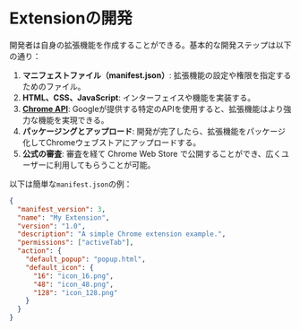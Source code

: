 # Extensionの開発

開発者は自身の拡張機能を作成することができる。基本的な開発ステップは以下の通り：

1. **マニフェストファイル（manifest.json）**: 拡張機能の設定や権限を指定するためのファイル。
2. **HTML、CSS、JavaScript**: インターフェイスや機能を実装する。
3. **[Chrome API](https://developer.chrome.com/docs/extensions/reference/api?hl=ja)**: Googleが提供する特定のAPIを使用すると、拡張機能はより強力な機能を実現できる。
4. **パッケージングとアップロード**: 開発が完了したら、拡張機能をパッケージ化してChromeウェブストアにアップロードする。
5. **公式の審査**: 審査を経て Chrome Web Store で公開することができ、広くユーザーに利用してもらうことが可能。

以下は簡単な`manifest.json`の例：

```json
{
  "manifest_version": 3,
  "name": "My Extension",
  "version": "1.0",
  "description": "A simple Chrome extension example.",
  "permissions": ["activeTab"],
  "action": {
    "default_popup": "popup.html",
    "default_icon": {
      "16": "icon_16.png",
      "48": "icon_48.png",
      "128": "icon_128.png"
    }
  }
}
```
